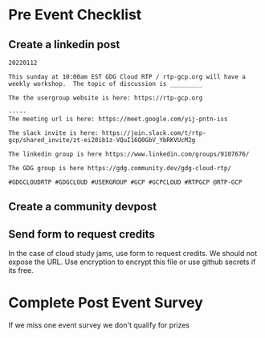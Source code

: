 # Pre Event Checklist

## Create a linkedin post

```
20220112

This sunday at 10:00am EST GDG Cloud RTP / rtp-gcp.org will have a weekly workshop.  The topic of discussion is _________

The the usergroup website is here: https://rtp-gcp.org

-----
The meeting url is here: https://meet.google.com/yij-pntn-iss

The slack invite is here: https://join.slack.com/t/rtp-gcp/shared_invite/zt-ei20ib1z-VQuI16Q0GbV_YbRKVUcM2g

The linkedin group is here https://www.linkedin.com/groups/9107676/

The GDG group is here https://gdg.community.dev/gdg-cloud-rtp/

#GDGCLOUDRTP #GDGCLOUD #USERGROUP #GCP #GCPCLOUD #RTPGCP @RTP-GCP

```

## Create a community devpost


## Send form to request credits

In the case of cloud study jams, use form to request credits.  We should not expose the URL.  Use encryption to encrypt this file or use github secrets if its free.


# Complete Post Event Survey

If we miss one event survey we don't qualify for prizes
